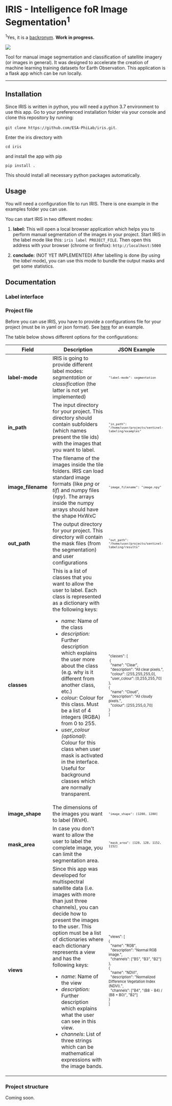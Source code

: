 # IRIS - Intelligence foR Image Segmentation<sup>1</sup>
<sup>1</sup>Yes, it is a <a href="https://en.wikipedia.org/wiki/Backronym">backronym</a>.
**Work in progress.**

<img src="preview/1.png" />

Tool for manual image segmentation and classification of satellite imagery (or images in general). It was designed to accelerate the creation of machine learning training datasets for Earth Observation. This application is a flask app which can be run locally. 

<hr />

## Installation
Since IRIS is written in python, you will need a python 3.7 environment to use this app.
Go to your preferenced installation folder via your console and clone this repository by running:

`git clone https://github.com/ESA-PhiLab/iris.git`.

Enter the iris directory with

`cd iris`

and install the app with pip

`pip install .`

This should install all necessary python packages automatically.

## Usage
You will need a configuration file to run IRIS. There is one example in the examples folder you can use. 

You can start IRIS in two different modes:
1) **label:** This will open a local browser application which helps you to perform manual segmentation of the images in your project. Start IRIS in the label mode like this: `iris label PROJECT_FILE`. Then open this address with your browser (chrome or firefox): `http://localhost:5000`

2) **conclude:** (NOT YET IMPLEMENTED) After labelling is done (by using the *label* mode), you can use this mode to bundle the output masks and get some statistics.

## Documentation

### Label interface

### Project file
Before you can use IRIS, you have to provide a configurations file for your project (must be in yaml or json format). See [here](examples/example-config.json) for an example.

The table below shows different options for the configurations:

Field | Description | JSON Example
--- | --- | ---
**label-mode** | IRIS is going to provide different label modes: *segmentation* or *classification* (the latter is not yet implemented) | <sub><sup>`"label-mode": segmentation`</sub></sup>
**in_path** | The input directory for your project. This directory should contain subfolders (which names present the tile ids) with the images that you want to label. | <sub><sup>`"in_path": "/home/user/projects/sentinel-labeling/examples"`</sub></sup>
**image_filename** | The filename of the images inside the tile folders. IRIS can load standard image formats (like *png* or *tif*) and numpy files (*npy*). The arrays inside the numpy arrays should have the shape HxWxC | <sub><sup>`"image_filename": "image.npy"` </sub></sup>
**out_path** | The output directory for your project. This directory will contain the mask files (from the segmentation) and user configurations | <sub><sup>`"out_path": "/home/user/projects/sentinel-labeling/results"` 
**classes** | This is a list of classes that you want to allow the user to label. Each class is represented as a dictionary with the following keys:<ul><li>*name:* Name of the class</li><li>*description:* Further description which explains the user more about the class (e.g. why is it different from another class, etc.)</li><li>*colour:* Colour for this class. Must be a list of 4 integers (RGBA) from 0 to 255.</li><li>*user_colour (optional)*: Colour for this class when user mask is activated in the interface. Useful for background classes which are normally transparent.</li></ul> | <sub><sup>"classes": [<br>&nbsp;{<br>&nbsp;&nbsp;"name": "Clear",<br>&nbsp;&nbsp;"description": "All clear pixels.",<br>&nbsp;&nbsp;"colour": [255,255,255,0],<br>&nbsp;&nbsp;"user_colour": [0,255,255,70]<br>},<br>{<br>&nbsp;&nbsp;"name": "Cloud",<br>&nbsp;&nbsp;"description": "All cloudy pixels.",<br>&nbsp;&nbsp;"colour": [255,255,0,70]<br>}<br>]<br></sub></sup>
**image_shape** | The dimensions of the images you want to label (WxH). | <sub><sup>`"image_shape": [1280, 1280]`</sub></sup>
**mask_area** | In case you don't want to allow the user to label the complete image, you can limit the segmentation area. | <sub><sup>`"mask_area": [128, 128, 1152, 1152]`</sub></sup>
**views** | Since this app was developed for multispectral satellite data (i.e. images with more than just three channels), you can decide how to present the images to the user. This option must be a list of dictionaries where each dictionary represents a view and has the following keys:<ul><li>*name*: Name of the view</li><li>*description:* Further description which explains what the user can see in this view.</li><li>*channels*: List of three strings which can be mathematical expressions with the image bands.</li></ul>|<sub><sup>"views": [<br>{<br>&nbsp;&nbsp;"name": "RGB",<br>&nbsp;&nbsp;"description": "Normal RGB image.",<br>&nbsp;&nbsp;"channels": ["B5", "B3", "B2"]<br>},<br>{<br>&nbsp;&nbsp;"name": "NDVI",<br>&nbsp;&nbsp;"description": "Normalized Difference Vegetation Index (NDVI).",<br>&nbsp;&nbsp;"channels": ["B4", "(B8 - B4) / (B8 + B0)", "B2"]<br>}<br>]</sub></sup>

### Project structure


Coming soon.
